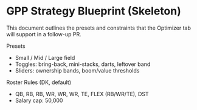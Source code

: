 # GPP Strategy Blueprint (Skeleton)

This document outlines the presets and constraints that the Optimizer tab will support in a follow-up PR.

Presets
- Small / Mid / Large field
- Toggles: bring-back, mini-stacks, darts, leftover band
- Sliders: ownership bands, boom/value thresholds

Roster Rules (DK, default)
- QB, RB, RB, WR, WR, WR, TE, FLEX (RB/WR/TE), DST
- Salary cap: 50,000